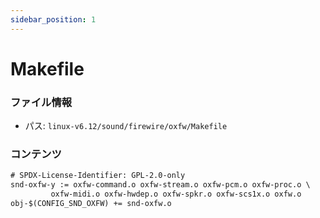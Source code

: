 ```yaml
---
sidebar_position: 1
---
```

# Makefile

### ファイル情報

- パス: `linux-v6.12/sound/firewire/oxfw/Makefile`

### コンテンツ

```txt
# SPDX-License-Identifier: GPL-2.0-only
snd-oxfw-y := oxfw-command.o oxfw-stream.o oxfw-pcm.o oxfw-proc.o \
		 oxfw-midi.o oxfw-hwdep.o oxfw-spkr.o oxfw-scs1x.o oxfw.o
obj-$(CONFIG_SND_OXFW) += snd-oxfw.o

```
